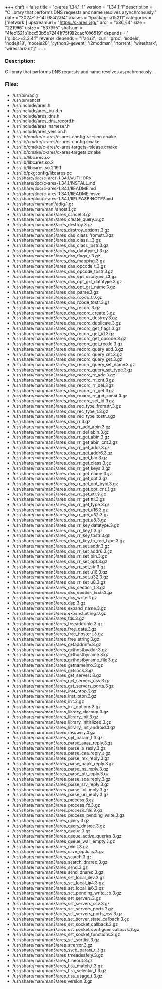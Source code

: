 +++
draft = false
title = "c-ares 1.34.1-1"
version = "1.34.1-1"
description = "C library that performs DNS requests and name resolves asynchronously."
date = "2024-10-14T08:42:04"
aliases = "/packages/15211"
categories = ['network']
upstreamurl = "https://c-ares.org/"
arch = "x86_64"
size = "221996"
usize = "537995"
sha1sum = "4fec1621b1bcc53b5b72441f75f982cacf096519"
depends = "['glibc>=2.3.4']"
reverse_depends = "['aria2', 'curl', 'grpc', 'nodejs', 'nodejs18', 'nodejs20', 'python3-gevent', 'r2modman', 'rtorrent', 'wireshark', 'wireshark-qt']"
+++
### Description: 
C library that performs DNS requests and name resolves asynchronously.

### Files: 
* /usr/bin/adig
* /usr/bin/ahost
* /usr/include/ares.h
* /usr/include/ares_build.h
* /usr/include/ares_dns.h
* /usr/include/ares_dns_record.h
* /usr/include/ares_nameser.h
* /usr/include/ares_version.h
* /usr/lib/cmake/c-ares/c-ares-config-version.cmake
* /usr/lib/cmake/c-ares/c-ares-config.cmake
* /usr/lib/cmake/c-ares/c-ares-targets-release.cmake
* /usr/lib/cmake/c-ares/c-ares-targets.cmake
* /usr/lib/libcares.so
* /usr/lib/libcares.so.2
* /usr/lib/libcares.so.2.19.1
* /usr/lib/pkgconfig/libcares.pc
* /usr/share/doc/c-ares-1.34.1/AUTHORS
* /usr/share/doc/c-ares-1.34.1/INSTALL.md
* /usr/share/doc/c-ares-1.34.1/README.md
* /usr/share/doc/c-ares-1.34.1/README.msvc
* /usr/share/doc/c-ares-1.34.1/RELEASE-NOTES.md
* /usr/share/man/man1/adig.1.gz
* /usr/share/man/man1/ahost.1.gz
* /usr/share/man/man3/ares_cancel.3.gz
* /usr/share/man/man3/ares_create_query.3.gz
* /usr/share/man/man3/ares_destroy.3.gz
* /usr/share/man/man3/ares_destroy_options.3.gz
* /usr/share/man/man3/ares_dns_class_fromstr.3.gz
* /usr/share/man/man3/ares_dns_class_t.3.gz
* /usr/share/man/man3/ares_dns_class_tostr.3.gz
* /usr/share/man/man3/ares_dns_datatype_t.3.gz
* /usr/share/man/man3/ares_dns_flags_t.3.gz
* /usr/share/man/man3/ares_dns_mapping.3.gz
* /usr/share/man/man3/ares_dns_opcode_t.3.gz
* /usr/share/man/man3/ares_dns_opcode_tostr.3.gz
* /usr/share/man/man3/ares_dns_opt_datatype_t.3.gz
* /usr/share/man/man3/ares_dns_opt_get_datatype.3.gz
* /usr/share/man/man3/ares_dns_opt_get_name.3.gz
* /usr/share/man/man3/ares_dns_parse.3.gz
* /usr/share/man/man3/ares_dns_rcode_t.3.gz
* /usr/share/man/man3/ares_dns_rcode_tostr.3.gz
* /usr/share/man/man3/ares_dns_record.3.gz
* /usr/share/man/man3/ares_dns_record_create.3.gz
* /usr/share/man/man3/ares_dns_record_destroy.3.gz
* /usr/share/man/man3/ares_dns_record_duplicate.3.gz
* /usr/share/man/man3/ares_dns_record_get_flags.3.gz
* /usr/share/man/man3/ares_dns_record_get_id.3.gz
* /usr/share/man/man3/ares_dns_record_get_opcode.3.gz
* /usr/share/man/man3/ares_dns_record_get_rcode.3.gz
* /usr/share/man/man3/ares_dns_record_query_add.3.gz
* /usr/share/man/man3/ares_dns_record_query_cnt.3.gz
* /usr/share/man/man3/ares_dns_record_query_get.3.gz
* /usr/share/man/man3/ares_dns_record_query_set_name.3.gz
* /usr/share/man/man3/ares_dns_record_query_set_type.3.gz
* /usr/share/man/man3/ares_dns_record_rr_add.3.gz
* /usr/share/man/man3/ares_dns_record_rr_cnt.3.gz
* /usr/share/man/man3/ares_dns_record_rr_del.3.gz
* /usr/share/man/man3/ares_dns_record_rr_get.3.gz
* /usr/share/man/man3/ares_dns_record_rr_get_const.3.gz
* /usr/share/man/man3/ares_dns_record_set_id.3.gz
* /usr/share/man/man3/ares_dns_rec_type_fromstr.3.gz
* /usr/share/man/man3/ares_dns_rec_type_t.3.gz
* /usr/share/man/man3/ares_dns_rec_type_tostr.3.gz
* /usr/share/man/man3/ares_dns_rr.3.gz
* /usr/share/man/man3/ares_dns_rr_add_abin.3.gz
* /usr/share/man/man3/ares_dns_rr_del_abin.3.gz
* /usr/share/man/man3/ares_dns_rr_get_abin.3.gz
* /usr/share/man/man3/ares_dns_rr_get_abin_cnt.3.gz
* /usr/share/man/man3/ares_dns_rr_get_addr.3.gz
* /usr/share/man/man3/ares_dns_rr_get_addr6.3.gz
* /usr/share/man/man3/ares_dns_rr_get_bin.3.gz
* /usr/share/man/man3/ares_dns_rr_get_class.3.gz
* /usr/share/man/man3/ares_dns_rr_get_keys.3.gz
* /usr/share/man/man3/ares_dns_rr_get_name.3.gz
* /usr/share/man/man3/ares_dns_rr_get_opt.3.gz
* /usr/share/man/man3/ares_dns_rr_get_opt_byid.3.gz
* /usr/share/man/man3/ares_dns_rr_get_opt_cnt.3.gz
* /usr/share/man/man3/ares_dns_rr_get_str.3.gz
* /usr/share/man/man3/ares_dns_rr_get_ttl.3.gz
* /usr/share/man/man3/ares_dns_rr_get_type.3.gz
* /usr/share/man/man3/ares_dns_rr_get_u16.3.gz
* /usr/share/man/man3/ares_dns_rr_get_u32.3.gz
* /usr/share/man/man3/ares_dns_rr_get_u8.3.gz
* /usr/share/man/man3/ares_dns_rr_key_datatype.3.gz
* /usr/share/man/man3/ares_dns_rr_key_t.3.gz
* /usr/share/man/man3/ares_dns_rr_key_tostr.3.gz
* /usr/share/man/man3/ares_dns_rr_key_to_rec_type.3.gz
* /usr/share/man/man3/ares_dns_rr_set_addr.3.gz
* /usr/share/man/man3/ares_dns_rr_set_addr6.3.gz
* /usr/share/man/man3/ares_dns_rr_set_bin.3.gz
* /usr/share/man/man3/ares_dns_rr_set_opt.3.gz
* /usr/share/man/man3/ares_dns_rr_set_str.3.gz
* /usr/share/man/man3/ares_dns_rr_set_u16.3.gz
* /usr/share/man/man3/ares_dns_rr_set_u32.3.gz
* /usr/share/man/man3/ares_dns_rr_set_u8.3.gz
* /usr/share/man/man3/ares_dns_section_t.3.gz
* /usr/share/man/man3/ares_dns_section_tostr.3.gz
* /usr/share/man/man3/ares_dns_write.3.gz
* /usr/share/man/man3/ares_dup.3.gz
* /usr/share/man/man3/ares_expand_name.3.gz
* /usr/share/man/man3/ares_expand_string.3.gz
* /usr/share/man/man3/ares_fds.3.gz
* /usr/share/man/man3/ares_freeaddrinfo.3.gz
* /usr/share/man/man3/ares_free_data.3.gz
* /usr/share/man/man3/ares_free_hostent.3.gz
* /usr/share/man/man3/ares_free_string.3.gz
* /usr/share/man/man3/ares_getaddrinfo.3.gz
* /usr/share/man/man3/ares_gethostbyaddr.3.gz
* /usr/share/man/man3/ares_gethostbyname.3.gz
* /usr/share/man/man3/ares_gethostbyname_file.3.gz
* /usr/share/man/man3/ares_getnameinfo.3.gz
* /usr/share/man/man3/ares_getsock.3.gz
* /usr/share/man/man3/ares_get_servers.3.gz
* /usr/share/man/man3/ares_get_servers_csv.3.gz
* /usr/share/man/man3/ares_get_servers_ports.3.gz
* /usr/share/man/man3/ares_inet_ntop.3.gz
* /usr/share/man/man3/ares_inet_pton.3.gz
* /usr/share/man/man3/ares_init.3.gz
* /usr/share/man/man3/ares_init_options.3.gz
* /usr/share/man/man3/ares_library_cleanup.3.gz
* /usr/share/man/man3/ares_library_init.3.gz
* /usr/share/man/man3/ares_library_initialized.3.gz
* /usr/share/man/man3/ares_library_init_android.3.gz
* /usr/share/man/man3/ares_mkquery.3.gz
* /usr/share/man/man3/ares_opt_param_t.3.gz
* /usr/share/man/man3/ares_parse_aaaa_reply.3.gz
* /usr/share/man/man3/ares_parse_a_reply.3.gz
* /usr/share/man/man3/ares_parse_caa_reply.3.gz
* /usr/share/man/man3/ares_parse_mx_reply.3.gz
* /usr/share/man/man3/ares_parse_naptr_reply.3.gz
* /usr/share/man/man3/ares_parse_ns_reply.3.gz
* /usr/share/man/man3/ares_parse_ptr_reply.3.gz
* /usr/share/man/man3/ares_parse_soa_reply.3.gz
* /usr/share/man/man3/ares_parse_srv_reply.3.gz
* /usr/share/man/man3/ares_parse_txt_reply.3.gz
* /usr/share/man/man3/ares_parse_uri_reply.3.gz
* /usr/share/man/man3/ares_process.3.gz
* /usr/share/man/man3/ares_process_fd.3.gz
* /usr/share/man/man3/ares_process_fds.3.gz
* /usr/share/man/man3/ares_process_pending_write.3.gz
* /usr/share/man/man3/ares_query.3.gz
* /usr/share/man/man3/ares_query_dnsrec.3.gz
* /usr/share/man/man3/ares_queue.3.gz
* /usr/share/man/man3/ares_queue_active_queries.3.gz
* /usr/share/man/man3/ares_queue_wait_empty.3.gz
* /usr/share/man/man3/ares_reinit.3.gz
* /usr/share/man/man3/ares_save_options.3.gz
* /usr/share/man/man3/ares_search.3.gz
* /usr/share/man/man3/ares_search_dnsrec.3.gz
* /usr/share/man/man3/ares_send.3.gz
* /usr/share/man/man3/ares_send_dnsrec.3.gz
* /usr/share/man/man3/ares_set_local_dev.3.gz
* /usr/share/man/man3/ares_set_local_ip4.3.gz
* /usr/share/man/man3/ares_set_local_ip6.3.gz
* /usr/share/man/man3/ares_set_pending_write_cb.3.gz
* /usr/share/man/man3/ares_set_servers.3.gz
* /usr/share/man/man3/ares_set_servers_csv.3.gz
* /usr/share/man/man3/ares_set_servers_ports.3.gz
* /usr/share/man/man3/ares_set_servers_ports_csv.3.gz
* /usr/share/man/man3/ares_set_server_state_callback.3.gz
* /usr/share/man/man3/ares_set_socket_callback.3.gz
* /usr/share/man/man3/ares_set_socket_configure_callback.3.gz
* /usr/share/man/man3/ares_set_socket_functions.3.gz
* /usr/share/man/man3/ares_set_sortlist.3.gz
* /usr/share/man/man3/ares_strerror.3.gz
* /usr/share/man/man3/ares_svcb_param_t.3.gz
* /usr/share/man/man3/ares_threadsafety.3.gz
* /usr/share/man/man3/ares_timeout.3.gz
* /usr/share/man/man3/ares_tlsa_match_t.3.gz
* /usr/share/man/man3/ares_tlsa_selector_t.3.gz
* /usr/share/man/man3/ares_tlsa_usage_t.3.gz
* /usr/share/man/man3/ares_version.3.gz
